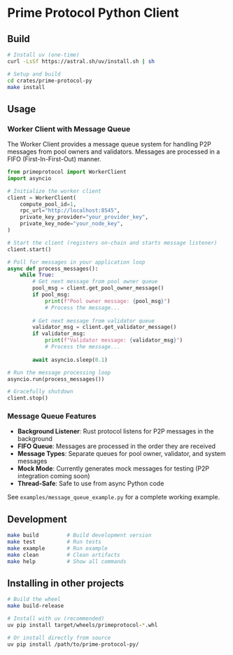 # Prime Protocol Python Client

## Build

```bash
# Install uv (one-time)
curl -LsSf https://astral.sh/uv/install.sh | sh

# Setup and build
cd crates/prime-protocol-py
make install
```

## Usage

### Worker Client with Message Queue

The Worker Client provides a message queue system for handling P2P messages from pool owners and validators. Messages are processed in a FIFO (First-In-First-Out) manner.

```python
from primeprotocol import WorkerClient
import asyncio

# Initialize the worker client
client = WorkerClient(
    compute_pool_id=1,
    rpc_url="http://localhost:8545",
    private_key_provider="your_provider_key",
    private_key_node="your_node_key",
)

# Start the client (registers on-chain and starts message listener)
client.start()

# Poll for messages in your application loop
async def process_messages():
    while True:
        # Get next message from pool owner queue
        pool_msg = client.get_pool_owner_message()
        if pool_msg:
            print(f"Pool owner message: {pool_msg}")
            # Process the message...
        
        # Get next message from validator queue
        validator_msg = client.get_validator_message()
        if validator_msg:
            print(f"Validator message: {validator_msg}")
            # Process the message...
        
        await asyncio.sleep(0.1)

# Run the message processing loop
asyncio.run(process_messages())

# Gracefully shutdown
client.stop()
```

### Message Queue Features

- **Background Listener**: Rust protocol listens for P2P messages in the background
- **FIFO Queue**: Messages are processed in the order they are received
- **Message Types**: Separate queues for pool owner, validator, and system messages
- **Mock Mode**: Currently generates mock messages for testing (P2P integration coming soon)
- **Thread-Safe**: Safe to use from async Python code

See `examples/message_queue_example.py` for a complete working example.

## Development

```bash
make build         # Build development version
make test          # Run tests
make example       # Run example
make clean         # Clean artifacts
make help          # Show all commands
```

## Installing in other projects

```bash
# Build the wheel
make build-release

# Install with uv (recommended)
uv pip install target/wheels/primeprotocol-*.whl

# Or install directly from source
uv pip install /path/to/prime-protocol-py/
``` 